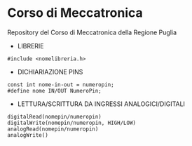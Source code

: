 # Corso di Meccatronica
Repository del Corso di Meccatronica della Regione Puglia

- LIBRERIE
```
#include <nomelibreria.h>
```

- DICHIARIAZIONE PINS
```
const int nome-in-out = numeropin;
#define nome IN/OUT NumeroPin;
```

- LETTURA/SCRITTURA DA INGRESSI ANALOGICI/DIGITALI
```
digitalRead(nomepin/numeropin)
digitalWrite(nomepin/numeropin, HIGH/LOW)
analogRead(nomepin/numeropin)
analogWrite()
```
